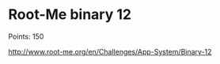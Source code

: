 Root-Me binary 12
=========================

Points: 150

http://www.root-me.org/en/Challenges/App-System/Binary-12
